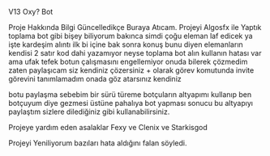 V13 Oxy? Bot

Proje Hakkında Bilgi
Güncelledikçe Buraya Atıcam.
Projeyi Algosfx ile Yaptık toplama bot gibi bişey biliyorum bakınca simdi çoğu eleman laf edicek ya işte kardeşim alıntı ilk bi içine bak sonra konuş bunu diyen elemanların kendisi 2 satır kod dahi yazamıyor neyse toplama bot alın kullanın hatası var ama ufak tefek botun çalışmasını engellemiyor onuda bilerek çözmedim zaten paylaşıcam siz kendiniz çözersiniz + olarak görev komutunda invite görevini tanımlamadım onada göz atarsınız kendiniz

botu paylaşma sebebim bir sürü türeme botçuların altyapımı kullanıp ben botçuyum diye gezmesi üstüne pahalıya bot yapması sonucu bu altyapıyı paylaştım sizlere dilediğiniz gibi kullanabilirsiniz.

Projeye yardım eden asalaklar Fexy ve Clenix ve Starkisgod

Projeyi Yeniliyorum bazıları hata aldığını falan söyledi.
